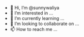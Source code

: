 - 👋 Hi, I’m @sunnywaliya
- 👀 I’m interested in ...
- 🌱 I’m currently learning ...
- 💞️ I’m looking to collaborate on ...
- 📫 How to reach me ...

<!---
sunnywaliya/sunnywaliya is a ✨ special ✨ repository because its `README.md` (this file) appears on your GitHub profile.
You can click the Preview link to take a look at your changes.
--->
